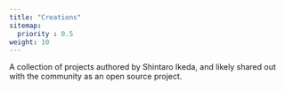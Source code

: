 ```yaml
---
title: "Creations"
sitemap:
  priority : 0.5
weight: 10
---
```

<p>A collection of projects authored by Shintaro Ikeda, and likely shared out with the community as an open source project.</p>
